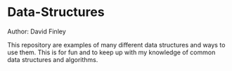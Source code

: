 # Data-Structures
Author: David Finley

This repository are examples of many different data structures and ways to use them.
This is for fun and to keep up with my knowledge of common data structures and algorithms.